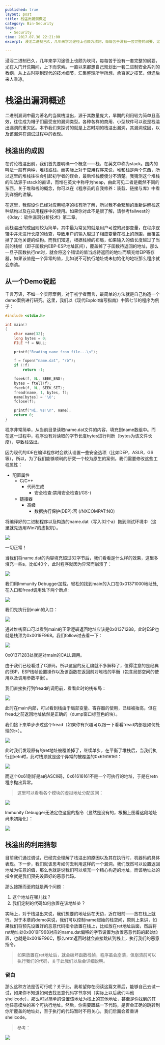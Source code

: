 ```yaml
---
published: true
layout: post
title: 栈溢出漏洞概述
category: Bin-Security
tags: 
  - Security
time: 2017.07.30 22:21:00
excerpt: 浸淫二进制已久，几年来学习途径上也颇为坎坷，每每苦于没有一套完整的纲要，尤在入门开荒期间，上下而求索。一直以来都想自己规划出一套二进制安全系列的教纲，从上古时期到现代的技术细节，汇集整理所学所想，承百家之技艺，但遗后来人乘凉。

---
```


浸淫二进制已久，几年来学习途径上也颇为坎坷，每每苦于没有一套完整的纲要，尤在入门开荒期间，上下而求索。一直以来都想自己规划出一套二进制安全系列的教纲，从上古时期到现代的技术细节，汇集整理所学所想，承百家之技艺，但遗后来人乘凉。

<!--more-->

# 栈溢出漏洞概述
二进制漏洞中最为著名的当属栈溢出，源于其数量庞大，早期的利用较为简单且高效，往往成为帽子们最受宠的漏洞类型。各种各样的商用、小型软件可以说是栈溢出漏洞的重灾区。本节我们来探讨的就是上古时期的栈溢出漏洞，其漏洞成因，以及该漏洞在调试过程中的表现。

## 栈溢出的成因
在讨论栈溢出前，我们首先要明确一个概念——栈，在英文中称为stack。国内的叫法一般有两种，堆栈或栈，而实际上对于应用程序来说，堆和栈是两个东西，所以这里的堆栈往往会引起初学者的误会，最后堆栈傻傻分不清楚。我猜测这个堆栈的叫法源于stack的直译，而堆在英文中称呼为heap，由此可见二者是截然不同的东西。关于堆和栈的概念，你可以在《程序员的自我修养：装载、链接与库》中看到详细的讲解。

在这里，我假设你已经对应用程序的栈有所了解，所以我不会繁琐的重新讲解栈这种结构以及在应用程序中的使用。如果你对此不是很了解，请参考failwest的《0day：软件漏洞分析技术》第二章。

而栈溢出的成因则较为简单，其中最为常见的就是用户可控的局部变量，在程序逻辑中并未进行长度的检查，导致用户的输入越过了相应变量在栈上的范围，而覆盖掉了其他关键的结构。而我们知道，根据栈帧的布局，如果输入的值长度越过了当前的栈帧（即子函数内EBP-ESP地址区间），覆盖掉了子函数待返回的地址，那么一旦子函数执行ret时，就会将这个错误的值当成待返回的地址而填充给EIP寄存器，如果该值是一个异常的值，比如说不可执行地址或未初始化的地址那么程序就会崩溃。

## 从一个Demo说起
千言万语，不如一个实际案例，对于初学者而言，最简单的方法就是自己构造一个demo案例进行研究。这里，我们以《现代Exploit编写指南》中第七节的程序为例子：

```cpp
#include <stdio.h>

int main()
{
	char name[32];
	long bytes = 0;
	FILE *f = NULL;

	printf("Reading name from file...\n");

	f = fopen("name.dat", "rb");
	if (!f)
		return -1;

	fseek(f, 0L, SEEK_END);
	bytes = ftell(f);
	fseek(f, 0L, SEEK_SET);
	fread(name, 1, bytes, f);
	name[bytes] = '\0';
	fclose(f);

	printf("Hi, %s!\n", name);
	return 0;
}

```

程序非常简单，从当前目录读取name.dat文件的内容，填充到name数组中。而在这一过程中，程序没有对读取的字节长度bytes进行判断（bytes为该文件长度），导致栈溢出。

因为现代的IDE在编译程序时会默认设置一些安全选项（比如DEP，ASLR，GS等），所以，为了我们能够顺利的研究一个较为原生的案例，我们需要修改这些工程属性：
- 配置属性
	- C/C++
		- 代码生成
			- 安全检查:禁用安全检查(/GS-)
	- 链接器
		- 高级
			- 数据执行保护(DEP):否 (/NXCOMPAT:NO)

将编译好的二进制程序以及构造的name.dat（写入32个a）拖到测试环境中（这里就先选用Win7的虚拟机）。

![](/img/posts/Security/binary-study/reteip/20170801_1.jpg)

一切正常！

当我们将name.dat的内容填充超过32字节后，我们看看是什么样的效果，这里多填充一些a，比如40个，此时程序就因为异常而崩溃了：

![](/img/posts/Security/binary-study/reteip/20170801_2.jpg)

我们用Immunity Debugger加载，轻松的找到main的入口在0x01371000地址处,在入口和fread调用处下两个断点:

![](/img/posts/Security/binary-study/reteip/20170801_3.jpg)

我们先执行到main的入口：

![](/img/posts/Security/binary-study/reteip/20170801_4.jpg)

通过堆栈窗口可以看到main的正常逻辑返回地址应该是0x01371288，此时ESP也就是栈顶为0x0019F968。我们follow过去看一下：

![](/img/posts/Security/binary-study/reteip/20170801_5.jpg)

0x01371283处就是对main的CALL调用。

由于我们已经看过了C源码，所以这里的反汇编就不多解释了，值得注意的是经典的EBP，ESP栈帧设置操作以及该函数在返回前对堆栈的平衡（包含局部空间的使用以及调用参数平衡）。

我们直接执行到fread的调用前，看看此时的栈布局：

![](/img/posts/Security/binary-study/reteip/20170801_6.jpg)

此时在main内部，可以看到栈由于局部变量、寄存器的使用，已经被抬高，但在fread之前返回地址依然是正确的（dump窗口标蓝色的块）。

我们接下来单步步过这个fread（如果你有兴趣可以跟一下看看fread内部是如何处理的:>）。

![](/img/posts/Security/binary-study/reteip/20170801_7.jpg)

此时我们发现原有的ret地址被覆盖掉了，继续单步，在平衡了堆栈后，当我们执行到retn时，此时栈顶就是这个异常的被覆盖的0x61616161：

![](/img/posts/Security/binary-study/reteip/20170801_8.jpg)

而这个0x61刚好是a的ASCII码，0x61616161不是一个可执行的地址，于是在retn程序抛出异常。

> 这里可以看看各个模块的虚拟地址分配区间：

![](/img/posts/Security/binary-study/reteip/20170801_9.jpg)

Immunity Debugger无法定位这里的指令（显然是没有的，根据上图看这段地址尚未初始化）：

![](/img/posts/Security/binary-study/reteip/20170801_10.jpg)

## 栈溢出的利用猜想
目前我们通过调试，已经完全理解了栈溢出的原因以及其在执行时，机器码的具体表现。下一步，我们就该思考如何去利用这样的一个漏洞。我们既然可以设置返回地址为任意的值，那么也就是说我们可以填充一个精心构造的地址，而该地址处的指令就是我们预先设置好的恶意代码。

那么接踵而至的就是两个问题：
1. 这个地址在哪儿找？
2. 我们定制的代码如何放置在该地址处？

实际上，对于栈溢出来说，我们想要的地址远在天边，近在眼前——放在栈上就行。对于本章的demo来说，我们可以控制name起始的栈空间，原则上来讲，如果我们将预先设置好的恶意代码指令放置在栈上，比如放在ret地址后面，然后将ret地址处0x0019F968对应的name.dat偏移的字节设置为放置恶意代码的起始位置，也就是0x0019F96C，那么retn返回时就会直接跳转到栈上，执行我们的恶意指令。


> 如果放置在ret地址后，就会破坏函数栈帧，程序虽会崩溃，但崩溃前可以执行我们的代码，关于此我们以后会详细说明。

### 留白
那么这种方法是否可行呢？关于此，我希望你在阅读这篇文章后，能够自己去试一试，如果你不知道如何去找恶意代码字节序列（实际上以后我们叫他shellcode），那么可以简单的设置该地址为栈上的其他地址，甚至是你找到的其他任意模块的某个可执行地址。然后，你需要跟踪一下代码，是否会正确的跳转到你所覆盖的地址处，至于执行的代码暂时不用关心，我们后面会着重讲shellcode。

> 参考：

![](/img/posts/Security/binary-study/reteip/20170801_11.jpg)